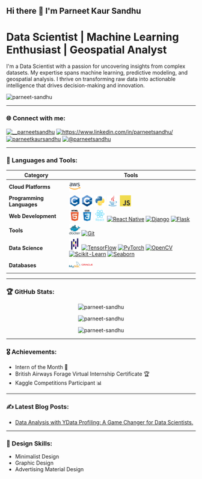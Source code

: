 ## Hi there 👋 I'm Parneet Kaur Sandhu
# Data Scientist | Machine Learning Enthusiast | Geospatial Analyst

I'm a Data Scientist with a passion for uncovering insights from complex datasets. My expertise spans machine learning, predictive modeling, and geospatial analysis. I thrive on transforming raw data into actionable intelligence that drives decision-making and innovation.

<p align="left">
  <img src="https://komarev.com/ghpvc/?username=parneet-sandhu&label=Profile%20views&color=0e75b6&style=flat" alt="parneet-sandhu" />
</p>

---

### 🌐 Connect with me:

<p align="left">
<a href="https://twitter.com/__parneetsandhu" target="blank"><img align="center" src="https://raw.githubusercontent.com/rahuldkjain/github-profile-readme-generator/master/src/images/icons/Social/twitter.svg" alt="__parneetsandhu" height="30" width="40" /></a>
<a href="https://linkedin.com/in/https://www.linkedin.com/in/parneetsandhu/" target="blank"><img align="center" src="https://raw.githubusercontent.com/rahuldkjain/github-profile-readme-generator/master/src/images/icons/Social/linked-in-alt.svg" alt="https://www.linkedin.com/in/parneetsandhu/" height="30" width="40" /></a>
<a href="https://kaggle.com/parneetkaursandhu" target="blank"><img align="center" src="https://raw.githubusercontent.com/rahuldkjain/github-profile-readme-generator/master/src/images/icons/Social/kaggle.svg" alt="parneetkaursandhu" height="30" width="40" /></a>
<a href="https://medium.com/@parneetsandhu" target="blank"><img align="center" src="https://raw.githubusercontent.com/rahuldkjain/github-profile-readme-generator/master/src/images/icons/Social/medium.svg" alt="@parneetsandhu" height="30" width="40" /></a>
</p>

---

### 🚀 Languages and Tools:

| **Category**            | **Tools**                                                                                                                                                                                                                                                                                                                                                                                                                                                                                 |
|-------------------------|--------------------------------------------------------------------------------------------------------------------------------------------------------------------------------------------------------------------------------------------------------------------------------------------------------------------------------------------------------------------------------------------------------------------------------------------------------------------------------------------|
| **Cloud Platforms**      | <a href="https://aws.amazon.com" target="_blank" rel="noreferrer"><img src="https://raw.githubusercontent.com/devicons/devicon/master/icons/amazonwebservices/amazonwebservices-original-wordmark.svg" alt="AWS" width="30" height="30"/></a>                                                                                                                                                                                                                                        |
| **Programming Languages**| <a href="https://www.cprogramming.com/" target="_blank" rel="noreferrer"><img src="https://raw.githubusercontent.com/devicons/devicon/master/icons/c/c-original.svg" alt="C" width="30" height="30"/></a> <a href="https://www.w3schools.com/cpp/" target="_blank" rel="noreferrer"><img src="https://raw.githubusercontent.com/devicons/devicon/master/icons/cplusplus/cplusplus-original.svg" alt="C++" width="30" height="30"/></a> <a href="https://www.python.org" target="_blank" rel="noreferrer"><img src="https://raw.githubusercontent.com/devicons/devicon/master/icons/python/python-original.svg" alt="Python" width="30" height="30"/></a> <a href="https://www.java.com" target="_blank" rel="noreferrer"><img src="https://raw.githubusercontent.com/devicons/devicon/master/icons/java/java-original.svg" alt="Java" width="30" height="30"/></a> <a href="https://developer.mozilla.org/en-US/docs/Web/JavaScript" target="_blank" rel="noreferrer"><img src="https://raw.githubusercontent.com/devicons/devicon/master/icons/javascript/javascript-original.svg" alt="JavaScript" width="30" height="30"/></a> |
| **Web Development**      | <a href="https://www.w3schools.com/html/" target="_blank" rel="noreferrer"><img src="https://raw.githubusercontent.com/devicons/devicon/master/icons/html5/html5-original-wordmark.svg" alt="HTML5" width="30" height="30"/></a> <a href="https://www.w3schools.com/css/" target="_blank" rel="noreferrer"><img src="https://raw.githubusercontent.com/devicons/devicon/master/icons/css3/css3-original-wordmark.svg" alt="CSS3" width="30" height="30"/></a> <a href="https://reactjs.org/" target="_blank" rel="noreferrer"><img src="https://raw.githubusercontent.com/devicons/devicon/master/icons/react/react-original-wordmark.svg" alt="React" width="30" height="30"/></a> <a href="https://reactnative.dev/" target="_blank" rel="noreferrer"><img src="https://reactnative.dev/img/header_logo.svg" alt="React Native" width="30" height="30"/></a> <a href="https://www.djangoproject.com/" target="_blank" rel="noreferrer"><img src="https://cdn.worldvectorlogo.com/logos/django.svg" alt="Django" width="30" height="30"/></a> <a href="https://flask.palletsprojects.com/" target="_blank" rel="noreferrer"><img src="https://www.vectorlogo.zone/logos/pocoo_flask/pocoo_flask-icon.svg" alt="Flask" width="30" height="30"/></a>      |
| **Tools**                | <a href="https://www.docker.com/" target="_blank" rel="noreferrer"><img src="https://raw.githubusercontent.com/devicons/devicon/master/icons/docker/docker-original-wordmark.svg" alt="Docker" width="30" height="30"/></a> <a href="https://git-scm.com/" target="_blank" rel="noreferrer"><img src="https://www.vectorlogo.zone/logos/git-scm/git-scm-icon.svg" alt="Git" width="30" height="30"/></a>                                                                                                                                                                                                                                        |
| **Data Science**         | <a href="https://pandas.pydata.org/" target="_blank" rel="noreferrer"><img src="https://raw.githubusercontent.com/devicons/devicon/2ae2a900d2f041da66e950e4d48052658d850630/icons/pandas/pandas-original.svg" alt="Pandas" width="30" height="30"/></a> <a href="https://www.tensorflow.org" target="_blank" rel="noreferrer"><img src="https://www.vectorlogo.zone/logos/tensorflow/tensorflow-icon.svg" alt="TensorFlow" width="30" height="30"/></a> <a href="https://pytorch.org/" target="_blank" rel="noreferrer"><img src="https://www.vectorlogo.zone/logos/pytorch/pytorch-icon.svg" alt="PyTorch" width="30" height="30"/></a> <a href="https://opencv.org/" target="_blank" rel="noreferrer"><img src="https://www.vectorlogo.zone/logos/opencv/opencv-icon.svg" alt="OpenCV" width="30" height="30"/></a> <a href="https://scikit-learn.org/" target="_blank" rel="noreferrer"><img src="https://upload.wikimedia.org/wikipedia/commons/0/05/Scikit_learn_logo_small.svg" alt="Scikit-Learn" width="30" height="30"/></a> <a href="https://seaborn.pydata.org/" target="_blank" rel="noreferrer"><img src="https://seaborn.pydata.org/_images/logo-mark-lightbg.svg" alt="Seaborn" width="30" height="30"/></a> |
| **Databases**            | <a href="https://www.mysql.com/" target="_blank" rel="noreferrer"><img src="https://raw.githubusercontent.com/devicons/devicon/master/icons/mysql/mysql-original-wordmark.svg" alt="MySQL" width="30" height="30"/></a> <a href="https://www.oracle.com/" target="_blank" rel="noreferrer"><img src="https://raw.githubusercontent.com/devicons/devicon/master/icons/oracle/oracle-original.svg" alt="Oracle" width="30" height="30"/></a>                                                                                                                                                     |


---

### 🏆 GitHub Stats:
<p align="center">
  <img src="https://github-readme-stats.vercel.app/api?username=parneet-sandhu&show_icons=true&theme=tokyonight&hide=issues&count_private=true" alt="parneet-sandhu" />
</p>

<p align="center">
  <img src="https://github-readme-streak-stats.herokuapp.com/?user=parneet-sandhu&theme=tokyonight" alt="parneet-sandhu" />
</p>

<p align="center">
  <img src="https://github-readme-stats.vercel.app/api/top-langs?username=parneet-sandhu&show_icons=true&locale=en&layout=compact&theme=tokyonight" alt="parneet-sandhu" />
</p>

---

### 🎖️ Achievements:

- Intern of the Month 🏅
- British Airways Forage Virtual Internship Certificate 🏆
- Kaggle Competitions Participant 📊

---

### ✍️ Latest Blog Posts:

- [Data Analysis with YData Profiling: A Game Changer for Data Scientists.](https://medium.com/@parneetsandhu/data-analysis-with-ydata-profiling-a-game-changer-for-data-scientists-f93aaed73441)

---

### 🎨 Design Skills:

- Minimalist Design
- Graphic Design
- Advertising Material Design

<!--
**Parneet-Sandhu/Parneet-Sandhu** is a ✨ _special_ ✨ repository because its `README.md` (this file) appears on your GitHub profile.

Here are some ideas to get you started:

- 🔭 I’m currently working on ...
- 🌱 I’m currently learning ...
- 👯 I’m looking to collaborate on ...
- 🤔 I’m looking for help with ...
- 💬 Ask me about ...
- 📫 How to reach me: ...
- 😄 Pronouns: ...
- ⚡ Fun fact: ...
-->
